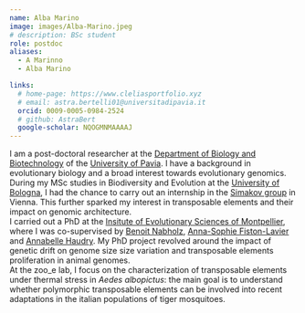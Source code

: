 ```yaml
---
name: Alba Marino
image: images/Alba-Marino.jpeg
# description: BSc student
role: postdoc
aliases:
  - A Marinno
  - Alba Marino

links:
  # home-page: https://www.cleliasportfolio.xyz
  # email: astra.bertelli01@universitadipavia.it
  orcid: 0009-0005-0984-2524
  # github: AstraBert
  google-scholar: NQOGMNMAAAAJ 
---
```

I am a post-doctoral researcher at the [Department of Biology and Biotechnology](https://dbb.dip.unipv.it/it) of the [University of Pavia](https://portale.unipv.it/it).
I have a background in evolutionary biology and a broad interest towards evolutionary genomics. During my MSc studies in Biodiversity and Evolution at the [University of Bologna](https://www.unibo.it/it), I had the chance to carry out an internship in the [Simakov group](https://neurodevbio.univie.ac.at/simakov-research/) in Vienna. This further sparked my interest in transposable elements and their impact on genomic architecture.  
I carried out a PhD at the [Insitute of Evolutionary Sciences of Montpellier](https://isem-evolution.fr/en/), where I was co-supervised by [Benoit Nabholz](https://sites.google.com/site/benoitnabholz/), [Anna-Sophie Fiston-Lavier](https://annasfistonlavier.com/) and [Annabelle Haudry](https://lbbe.univ-lyon1.fr/fr/annuaires-des-membres/haudry-annabelle). My PhD project revolved around the impact of genetic drift on genome size size variation and transposable elements proliferation in animal genomes.  
At the zoo_e lab, I focus on the characterization of transposable elements under thermal stress in *Aedes albopictus*: the main goal is to understand whether polymorphic transposable elements can be involved into recent adaptations in the italian populations of tiger mosquitoes.


